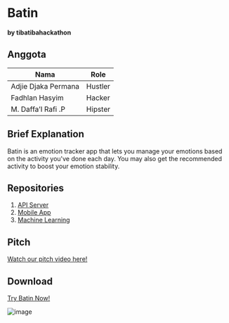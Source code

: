 # Batin
**by tibatibahackathon**

## Anggota  
| Nama  | Role  | 
|-------|-------|
| Adjie Djaka Permana      | Hustler      |   
| Fadhlan Hasyim      | Hacker      |   
|   M. Daffa’I Rafi .P    |  Hipster     |   

## Brief Explanation
Batin is an emotion tracker app that lets you manage your emotions based on the activity you've done each day. You may also get the recommended activity to boost your emotion stability.

## Repositories
1. [API Server](https://github.com/Batin-App/server)
2. [Mobile App](https://github.com/Batin-App/mobile)
3. [Machine Learning](https://github.com/Batin-App/model)

## Pitch
[Watch our pitch video here!](https://www.youtube.com/watch?v=_w6JZ8Ozc5I&t=3s)

## Download
[Try Batin Now!](https://drive.google.com/drive/folders/1ftZ0oS3hDSHKrv6CVXh-lZJZ9pJoIMUD)

![image](https://github.com/Batin-App/.github/assets/85334514/61a33d05-4270-43a5-8cab-47b8acd9285f)
